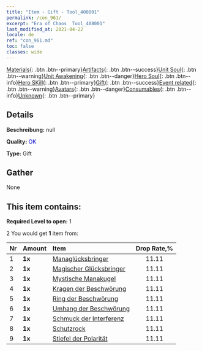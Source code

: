 ```yaml
---
title: "Item - Gift - Tool_408001"
permalink: /con_961/
excerpt: "Era of Chaos  Tool_408001"
last_modified_at: 2021-04-22
locale: de
ref: "con_961.md"
toc: false
classes: wide
---
```

 [Materials](/ItemsDE/){: .btn .btn--primary}[Artifacts](/ItemsDE/Artifacts/){: .btn .btn--success}[Unit Soul](/ItemsDE/UnitSoul/){: .btn .btn--warning}[Unit Awakening](/ItemsDE/UnitAwakening/){: .btn .btn--danger}[Hero Soul](/ItemsDE/HeroSoul/){: .btn .btn--info}[Hero SKill](/ItemsDE/HeroSkill/){: .btn .btn--primary}[Gift](/ItemsDE/Gift/){: .btn .btn--success}[Event related](/ItemsDE/Events/){: .btn .btn--warning}[Avatars](/ItemsDE/Avatars/){: .btn .btn--danger}[Consumables](/ItemsDE/Consumables/){: .btn .btn--info}[Unknown](/ItemsDE/Unknown/){: .btn .btn--primary}

## Details
 **Beschreibung:** null

 **Quality:** <span style="color: #0000CD">OK</span>

 **Type:** Gift

## Gather

  None

## This item contains:

 **Required Level to open:** 1

 2 You would get **1** item  from:

  | Nr | Amount |     Item    | Drop Rate,% |
  |:---|:-------|:------------|:---------:|
  | 1 |  **1x** | [Managlücksbringer](/de/Items/art_112/) | 11.11 | 
  | 2 |  **1x** | [Magischer Glücksbringer](/de/Items/art_113/) | 11.11 | 
  | 3 |  **1x** | [Mystische Manakugel](/de/Items/art_114/) | 11.11 | 
  | 4 |  **1x** | [Kragen der Beschwörung](/de/Items/art_115/) | 11.11 | 
  | 5 |  **1x** | [Ring der Beschwörung](/de/Items/art_116/) | 11.11 | 
  | 6 |  **1x** | [Umhang der Beschwörung](/de/Items/art_117/) | 11.11 | 
  | 7 |  **1x** | [Schmuck der Interferenz](/de/Items/art_118/) | 11.11 | 
  | 8 |  **1x** | [Schutzrock](/de/Items/art_119/) | 11.11 | 
  | 9 |  **1x** | [Stiefel der Polarität](/de/Items/art_120/) | 11.11 | 
